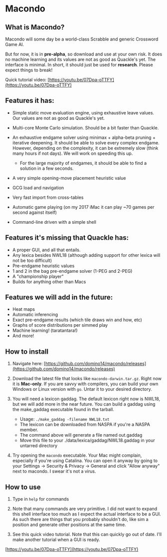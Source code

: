 # Macondo

## What is Macondo?

Macondo will some day be a world-class Scrabble and generic Crossword Game AI.

But for now, it is in **pre-alpha**, so download and use at your own risk. It does no machine learning and its values are not as good as Quackle's yet. The interface is minimal. In short, it should just be used for **research**. Please expect things to break!

Quick tutorial video: [https://youtu.be/07Dpa-oTTFY](https://youtu.be/07Dpa-oTTFY)

## Features it has:

- Simple static move evaluation engine, using exhaustive leave values. Our values are not as good as Quackle's yet.
- Multi-core Monte Carlo simulation. Should be a bit faster than Quackle.
- An exhaustive endgame solver using minimax + alpha-beta pruning + iterative deepening. It should be able to solve every complex endgame. However, depending on the complexity, it can be extremely slow (think many hours if not days). We will work on speeding this up.

  - For the large majority of endgames, it should be able to find a solution in a few seconds.

- A very simple opening-move placement heuristic value
- GCG load and navigation
- Very fast import from cross-tables
- Automatic game playing (on my 2017 iMac it can play ~70 games per second against itself)
- Command-line driven with a simple shell

## Features it's missing that Quackle has:

- A proper GUI, and all that entails.
- Any lexica besides NWL18 (although adding support for other lexica will not be too difficult)
- Pre-endgame heuristic values
- 1 and 2 in the bag pre-endgame solver (1-PEG and 2-PEG)
- A "championship player"
- Builds for anything other than Macs

## Features we will add in the future:

- Heat maps
- Automatic inferencing
- Exact pre-endgame results (which tile draws win and how, etc)
- Graphs of score distributions per simmed play
- Machine learning! (taratantara!)
- And more!

## How to install

1. Navigate here: [https://github.com/domino14/macondo/releases](https://github.com/domino14/macondo/releases)

2. Download the latest file that looks like `macondo-darwin.tar.gz`. Right now it is **Mac-only**. If you are savvy with compilers, you can build your own Windows or Linux version with `go`. Untar it to your desired directory.

3. You will need a lexicon gaddag. The default lexicon right now is NWL18, but we will add more in the near future. You can build a gaddag using the make_gaddag executable found in the tarball.

   - Usage: `./make_gaddag -filename NWL18.txt`
   - The lexicon can be downloaded from NASPA if you're a NASPA member.
   - The command above will generate a file named out.gaddag
   - Move this file to your ./data/lexica/gaddag/NWL18.gaddag in your untarred directory

4. Try opening the `macondo` executable. Your Mac might complain, especially if you're using Catalina. You can open it anyway by going to your Settings -> Security & Privacy -> General and click "Allow anyway" next to macondo. I swear it's not a virus.

## How to use

1. Type in `help` for commands

2. Note that many commands are very primitive. I did not want to expand this shell interface too much as I expect the actual interface to be a GUI. As such there are things that you probably shouldn't do, like sim a position and generate other positions at the same time.

3. See this quick video tutorial. Note that this can quickly go out of date. I'll make another tutorial when a GUI is ready.

[https://youtu.be/07Dpa-oTTFY](https://youtu.be/07Dpa-oTTFY)
